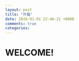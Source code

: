 ```yaml
---
layout: post
title: "开篇"
date: 2016-01-01 22:46:21 +0800
comments: true
categories:
---
```

# WELCOME!
